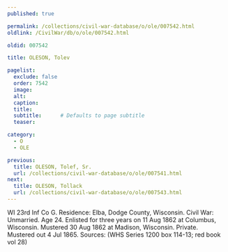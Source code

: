 ```yaml
---
published: true

permalink: /collections/civil-war-database/o/ole/007542.html
oldlink: /CivilWar/db/o/ole/007542.html

oldid: 007542

title: OLESON, Tolev

pagelist:
  exclude: false
  order: 7542
  image: 
  alt:
  caption:
  title:
  subtitle:      # Defaults to page subtitle
  teaser:

category: 
  - O 
  - OLE

previous:
  title: OLESON, Tolef, Sr.
  url: /collections/civil-war-database/o/ole/007541.html  
next:
  title: OLESON, Tollack
  url: /collections/civil-war-database/o/ole/007543.html   
---
```

WI 23rd Inf Co G. Residence: Elba, Dodge County, Wisconsin. Civil War: Unmarried. Age 24. Enlisted for three years on 11 Aug 1862 at Columbus, Wisconsin. Mustered 30 Aug 1862 at Madison, Wisconsin. Private. Mustered out 4 Jul 1865. Sources: (WHS Series 1200 box 114-13; red book vol 28)